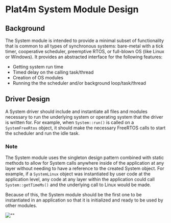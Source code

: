 # Plat4m System Module Design

## Background

The System module is intended to provide a minimal subset of functionality that is common to all types of synchronous systems: bare-metal with a tick timer, cooperative scheduler, preemptive RTOS, or full-blown OS (like Linux or Windows). It provides an abstracted interface for the following features:

- Getting system run time
- Timed delay on the calling task/thread
- Creation of OS modules
- Running the the scheduler and/or background loop/task/thread

## Driver Design

A System driver should include and instantiate all files and modules necessary to run the underlying system or operating system that the driver is written for. For example, when `System::run()` is called on a `SystemFreeRtos` object, it should make the necessary FreeRTOS calls to start the scheduler and run the idle task.

### Note

The System module uses the singleton design pattern combined with static methods to allow for System calls anywhere inside of the application at any layer without needing to have a reference to the created System object. For example, if a `SystemLinux` object was instantiated by user code at the application level, any code at any layer within the application could call `System::getTimeMs()` and the underlying call to Linux would be made.

Because of this, the System module should be the first one to be instantiated in an application so that it is initialized and ready to be used by other modules.

![""](Images/System_Module.svg)

